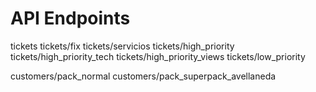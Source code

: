# API Endpoints

tickets
tickets/fix
tickets/servicios
tickets/high_priority
tickets/high_priority_tech
tickets/high_priority_views
tickets/low_priority

customers/pack_normal
customers/pack_superpack_avellaneda
